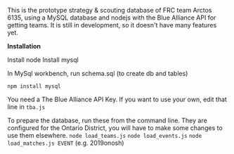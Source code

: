 This is the prototype strategy & scouting database of FRC team Arctos 6135, using a MySQL database and nodejs with the Blue Alliance API for getting teams. It is still in development, so it doesn't have many features yet.

**Installation**  

Install node
Install mysql

In MySql workbench, run schema.sql (to create db and tables)

```npm install mysql``` 

You need a The Blue Alliance API Key. If you want to use your own, edit that line in `tba.js`

To prepare the database, run these from the command line. They are configured for the Ontario District, you will have to make some changes to use them elsewhere. 
`node load_teams.js`
`node load_events.js`
`node load_matches.js EVENT` (e.g. 2019onosh)
